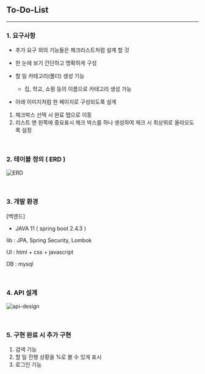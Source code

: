## **To-Do-List**
---

### **1. 요구사항**

 - 추가 요구 외의 기능들은 체크리스트처럼 설계 할 것
 - 한 눈에 보기 간단하고 명확하게 구성
 - 할 일 카테고리(폴더) 생성 기능
    -  집, 학교, 쇼핑 등의 이름으로 카테고리 생성 가능

 - 아래 이미지처럼 한 페이지로 구성되도록 설계
  1) 체크박스 선택 시 완료 탭으로 이동
  2) 리스트 맨 왼쪽에 중요표시  체크 박스를 하나 생성하여 체크 시 최상위로 올라오도록 설정

<br/>

### 2. **테이블 정의 ( ERD )**

![ERD](https://user-images.githubusercontent.com/70880695/119300444-ba828200-bc9b-11eb-8c0e-e399b2aaf5a8.png)

<br/>

### 3. 개발 환경

[백엔드]

 - JAVA 11  ( spring boot 2.4.3 )

lib : JPA, Spring Security, Lombok

UI  : html + css + javascript 

DB : mysql 

<br/>

### 4. API 설계

![api-design](https://user-images.githubusercontent.com/70880695/119299819-a5f1ba00-bc9a-11eb-945e-e640ea2655c4.PNG)

<br/>

### 5. 구현 완료 시 추가 구현

 1) 검색 기능
 2) 할 일 진행 상황을 %로 볼 수 있게 표시
 3) 로그인 기능 
